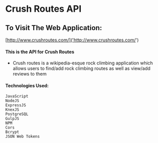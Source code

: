 # Crush Routes API

## To Visit The Web Application:
[http://www.crushroutes.com/]('http://www.crushroutes.com/')

#### This is the API for Crush Routes

- Crush routes is a wikipedia-esque rock climbing application which allows users to find/add rock climbing routes as well as view/add reviews to them

#### Technologies Used:

```
JavaScript
NodeJS
ExpressJS
KnexJS
PostgreSQL
GulpJS
NPM
Cors
Bcrypt
JSON Web Tokens
```
